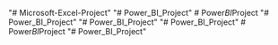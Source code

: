 "# Microsoft-Excel-Project" 
"# Power_BI_Project" 
#   P o w e r _ B I _ P r o j e c t  
 "# Power_BI_Project" 
"# Power_BI_Project" 
"# Power_BI_Project" 
#   P o w e r _ B I _ P r o j e c t  
 "# Power_BI_Project" 

